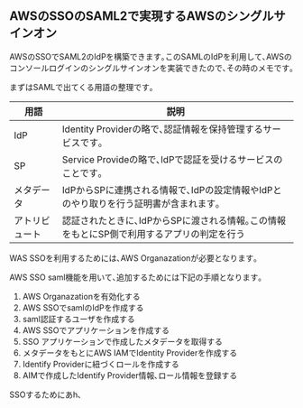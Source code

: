 ## AWSのSSOのSAML2で実現するAWSのシングルサインオン

AWSのSSOでSAML2のIdPを構築できます｡このSAMLのIdPを利用して､AWSのコンソールログインのシングルサインオンを実装できたので､その時のメモです｡

まずはSAMLで出てくる用語の整理です｡

|用語|説明|
| --- | --- |
|IdP |Identity Providerの略で､認証情報を保持管理するサービスです｡|
|SP |Service Provideの略で､IdPで認証を受けるサービスのことです｡|
|メタデータ |IdPからSPに連携される情報で､IdPの設定情報やIdPとのやり取りを行う証明書が含まれます｡|
|アトリビュート|認証されたときに､IdPからSPに渡される情報｡この情報をもとにSP側で利用するアプリの判定を行う|

WAS SSOを利用するためには､AWS Organazationが必要となります｡

AWS SSO saml機能を用いて､追加するためには下記の手順となります｡

1. AWS Organazationを有効化する
3. AWS SSOでsamlのIdPを作成する
4. saml認証するユーザを作成する
5. AWS SSOでアプリケーションを作成する
6. SSO アプリケーションで作成したメタデータを取得する
7. メタデータをもとにAWS IAMでIdentity Providerを作成する
8. Identify Providerに紐づくロールを作成する
9. AIMで作成したIdentify Provider情報､ロール情報を登録する

SSOするためにあh､
